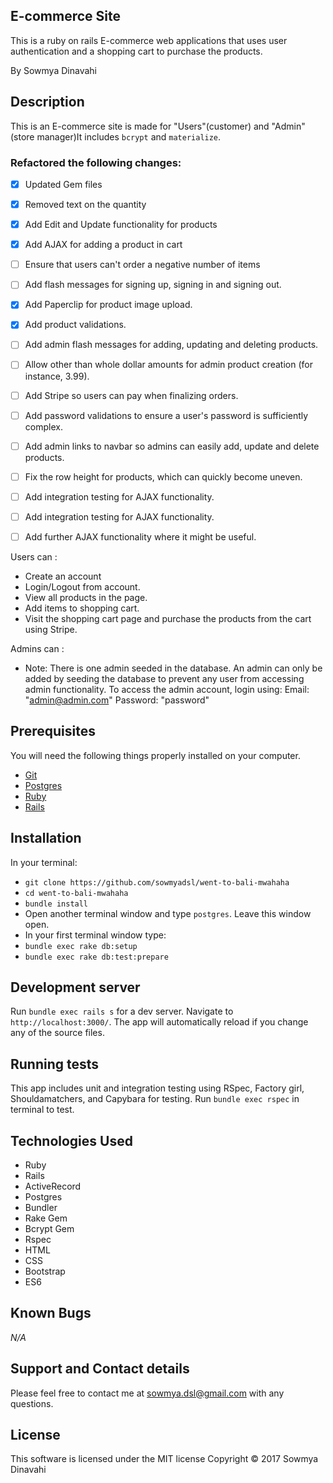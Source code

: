 ## E-commerce Site

This is a ruby on rails E-commerce web applications that uses user authentication and a shopping cart to purchase the products.

By Sowmya Dinavahi

## Description
This is an E-commerce site is made for "Users"(customer) and "Admin" (store manager)It includes `bcrypt` and `materialize`.

### Refactored the following changes:

- [x] Updated Gem files
- [x] Removed text on the quantity
- [x] Add Edit and Update functionality for products
- [x] Add AJAX for adding a product in cart
- [ ] Ensure that users can't order a negative number of items
- [ ] Add flash messages for signing up, signing in and signing out.
- [x] Add Paperclip for product image upload.
- [x] Add product validations.
- [ ] Add admin flash messages for adding, updating and deleting products.
- [ ] Allow other than whole dollar amounts for admin product creation (for instance, 3.99).
- [ ] Add Stripe so users can pay when finalizing orders.
- [ ] Add password validations to ensure a user's password is sufficiently complex.
- [ ] Add admin links to navbar so admins can easily add, update and delete products.

- [ ] Fix the row height for products, which can quickly become uneven.
- [ ] Add integration testing for AJAX functionality.
- [ ] Add integration testing for AJAX functionality.
- [ ] Add further AJAX functionality where it might be useful.

Users can :
* Create an account
* Login/Logout from account.
* View all products in the page.
* Add items to shopping cart.
* Visit the shopping cart page and purchase the products from the cart using Stripe.

Admins can :
* Note: There is one admin seeded in the database. An admin can only be added by seeding the database to prevent any user from accessing admin functionality. To access the admin account, login using:
Email: "admin@admin.com" Password: "password"


## Prerequisites

You will need the following things properly installed on your computer.

* [Git](https://git-scm.com/)
* [Postgres](https://www.postgresql.org/)
* [Ruby](https://www.ruby-lang.org/en/downloads/)
* [Rails](http://rubyonrails.org/)

## Installation

In your terminal:
* `git clone https://github.com/sowmyadsl/went-to-bali-mwahaha`
* `cd went-to-bali-mwahaha`
* `bundle install`
* Open another terminal window and type `postgres`.  Leave this window open.
* In your first terminal window type:
* `bundle exec rake db:setup`
* `bundle exec rake db:test:prepare`

## Development server

Run `bundle exec rails s` for a dev server. Navigate to `http://localhost:3000/`. The app will automatically reload if you change any of the source files.


## Running tests

This app includes unit and integration testing using RSpec, Factory girl, Shouldamatchers, and Capybara for testing.
Run `bundle exec rspec` in terminal to test.

## Technologies Used

* Ruby
* Rails
* ActiveRecord
* Postgres
* Bundler
* Rake Gem
* Bcrypt Gem
* Rspec
* HTML
* CSS
* Bootstrap
* ES6

## Known Bugs
_N/A_

## Support and Contact details

Please feel free to contact me at sowmya.dsl@gmail.com with any questions.

## License

This software is licensed under the MIT license Copyright © 2017 Sowmya Dinavahi
